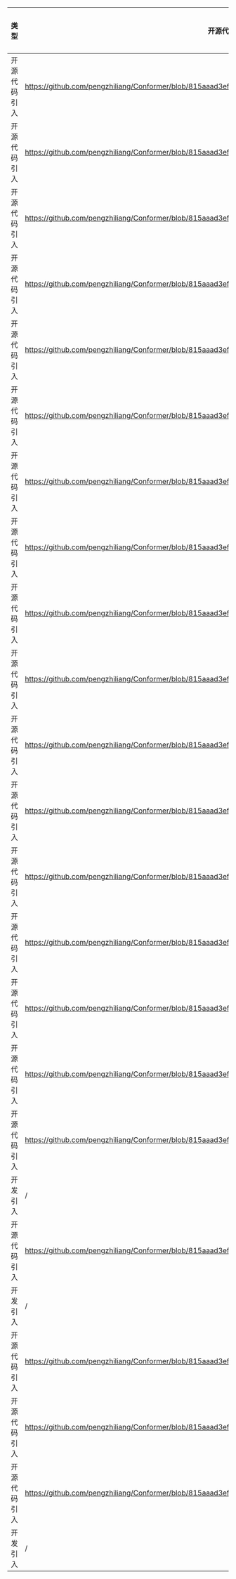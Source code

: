 | 类型     | 开源代码地址                                                                                                                           | 文件名                                                | 公网IP地址/公网URL地址/域名/邮箱地址 | 用途说明   |
|--------|----------------------------------------------------------------------------------------------------------------------------------|----------------------------------------------------|-----------------------|--------|
| 开源代码引入 | https://github.com/pengzhiliang/Conformer/blob/815aaad3ef5dbdfcf1e11368891416c2d7478cb1/models.py | Conformer_Ti/models.py | https://dl.fbaipublicfiles.com/deit/deit_tiny_patch16_224-a1311bcf.pth | 下载权重文件 |
| 开源代码引入 | https://github.com/pengzhiliang/Conformer/blob/815aaad3ef5dbdfcf1e11368891416c2d7478cb1/models.py | Conformer_Ti/models.py | https://dl.fbaipublicfiles.com/deit/deit_small_patch16_224-cd65a155.pth | 下载权重文件 |
| 开源代码引入 | https://github.com/pengzhiliang/Conformer/blob/815aaad3ef5dbdfcf1e11368891416c2d7478cb1/models.py | Conformer_Ti/models.py | https://dl.fbaipublicfiles.com/deit/deit_base_patch16_224-b5f2ef4d.pth | 下载权重文件 |
| 开源代码引入 | https://github.com/pengzhiliang/Conformer/blob/815aaad3ef5dbdfcf1e11368891416c2d7478cb1/vision_transformer.py | Conformer_Ti/vision_transformer.py  | https://github.com/rwightman/pytorch-image-models/releases/download/v0.1-weights/vit_small_p16_224-15ec54c9.pth | 下载权重文件 |
| 开源代码引入 | https://github.com/pengzhiliang/Conformer/blob/815aaad3ef5dbdfcf1e11368891416c2d7478cb1/vision_transformer.py | Conformer_Ti/vision_transformer.py  | https://github.com/rwightman/pytorch-image-models/releases/download/v0.1-vitjx/jx_vit_base_p16_224-80ecf9dd.pth | 下载权重文件 |
| 开源代码引入 | https://github.com/pengzhiliang/Conformer/blob/815aaad3ef5dbdfcf1e11368891416c2d7478cb1/vision_transformer.py | Conformer_Ti/vision_transformer.py  | https://github.com/rwightman/pytorch-image-models/releases/download/v0.1-vitjx/jx_vit_base_p16_384-83fb41ba.pth | 下载权重文件 |
| 开源代码引入 | https://github.com/pengzhiliang/Conformer/blob/815aaad3ef5dbdfcf1e11368891416c2d7478cb1/vision_transformer.py | Conformer_Ti/vision_transformer.py  | https://github.com/rwightman/pytorch-image-models/releases/download/v0.1-vitjx/jx_vit_base_p32_384-830016f5.pth | 下载权重文件 |
| 开源代码引入 | https://github.com/pengzhiliang/Conformer/blob/815aaad3ef5dbdfcf1e11368891416c2d7478cb1/vision_transformer.py | Conformer_Ti/vision_transformer.py  | https://github.com/rwightman/pytorch-image-models/releases/download/v0.1-vitjx/jx_vit_large_p16_224-4ee7a4dc.pth | 下载权重文件 |
| 开源代码引入 | https://github.com/pengzhiliang/Conformer/blob/815aaad3ef5dbdfcf1e11368891416c2d7478cb1/vision_transformer.py | Conformer_Ti/vision_transformer.py  | https://github.com/rwightman/pytorch-image-models/releases/download/v0.1-vitjx/jx_vit_large_p16_384-b3be5167.pth | 下载权重文件 |
| 开源代码引入 | https://github.com/pengzhiliang/Conformer/blob/815aaad3ef5dbdfcf1e11368891416c2d7478cb1/vision_transformer.py | Conformer_Ti/vision_transformer.py  | https://github.com/rwightman/pytorch-image-models/releases/download/v0.1-vitjx/jx_vit_large_p32_384-9b920ba8.pth | 下载权重文件 |
| 开源代码引入 | https://github.com/pengzhiliang/Conformer/blob/815aaad3ef5dbdfcf1e11368891416c2d7478cb1/vision_transformer.py | Conformer_Ti/vision_transformer.py  | https://github.com/rwightman/pytorch-image-models/releases/download/v0.1-vitjx/jx_vit_base_patch16_224_in21k-e5005f0a.pth | 下载权重文件 |
| 开源代码引入 | https://github.com/pengzhiliang/Conformer/blob/815aaad3ef5dbdfcf1e11368891416c2d7478cb1/vision_transformer.py | Conformer_Ti/vision_transformer.py  | https://github.com/rwightman/pytorch-image-models/releases/download/v0.1-vitjx/jx_vit_base_patch32_224_in21k-8db57226.pth | 下载权重文件 |
| 开源代码引入 | https://github.com/pengzhiliang/Conformer/blob/815aaad3ef5dbdfcf1e11368891416c2d7478cb1/vision_transformer.py | Conformer_Ti/vision_transformer.py  | https://github.com/rwightman/pytorch-image-models/releases/download/v0.1-vitjx/jx_vit_large_patch16_224_in21k-606da67d.pth | 下载权重文件 |
| 开源代码引入 | https://github.com/pengzhiliang/Conformer/blob/815aaad3ef5dbdfcf1e11368891416c2d7478cb1/vision_transformer.py | Conformer_Ti/vision_transformer.py  | https://github.com/rwightman/pytorch-image-models/releases/download/v0.1-vitjx/jx_vit_large_patch32_224_in21k-9046d2e7.pth | 下载权重文件 |
| 开源代码引入 | https://github.com/pengzhiliang/Conformer/blob/815aaad3ef5dbdfcf1e11368891416c2d7478cb1/vision_transformer.py | Conformer_Ti/vision_transformer.py  | https://github.com/rwightman/pytorch-image-models/releases/download/v0.1-vitjx/jx_vit_base_resnet50_224_in21k-6f7c7740.pth | 下载权重文件 |
| 开源代码引入 | https://github.com/pengzhiliang/Conformer/blob/815aaad3ef5dbdfcf1e11368891416c2d7478cb1/vision_transformer.py | Conformer_Ti/vision_transformer.py  | https://github.com/rwightman/pytorch-image-models/releases/download/v0.1-vitjx/jx_vit_base_resnet50_384-9fd3c705.pth | 下载权重文件 |
| 开源代码引入 | https://github.com/pengzhiliang/Conformer/blob/815aaad3ef5dbdfcf1e11368891416c2d7478cb1/vision_transformer.py | Conformer_Ti/vision_transformer.py | https://arxiv.org/abs/2012.12877 | 论文地址 |
| 开发引入 | / | Conformer_Ti/timm_need/data/mixup.py | https://github.com/clovaai/CutMix-PyTorch | 源码实现 |
| 开源代码引入 | https://github.com/pengzhiliang/Conformer/blob/815aaad3ef5dbdfcf1e11368891416c2d7478cb1/vision_transformer.py | Conformer_Ti/vision_transformer.py | https://github.com/google-research/vision_transformer/blob/00883dd691c63a6830751563748663526e811cee/vit_jax/checkpoint.py#L224 | 源码实现 |
| 开发引入 | / | Conformer_Ti/timm_need/data/mixup.py | https://arxiv.org/abs/1905.04899 | 论文地址 |
| 开源代码引入 | https://github.com/pengzhiliang/Conformer/blob/815aaad3ef5dbdfcf1e11368891416c2d7478cb1/vision_transformer.py | Conformer_Ti/vision_transformer.py | https://github.com/facebookresearch/deit | 源码实现 |
| 开源代码引入 | https://github.com/pengzhiliang/Conformer/blob/815aaad3ef5dbdfcf1e11368891416c2d7478cb1/vision_transformer.py | Conformer_Ti/vision_transformer.py | https://github.com/google-research/vision_transformer | 源码实现 |
| 开源代码引入 | https://github.com/pengzhiliang/Conformer/blob/815aaad3ef5dbdfcf1e11368891416c2d7478cb1/vision_transformer.py | Conformer_Ti/vision_transformer.py | https://arxiv.org/abs/2010.11929 | 论文地址 |
| 开发引入 | / | Conformer_Ti/timm_need/data/mixup.py | https://arxiv.org/abs/1710.09412 | 论文地址 |
